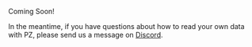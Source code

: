 <!-- ## Goal
This page should provide the reader with a brief demonstration of how they can implement their own `DataReader`.

Key takeaways for the reader should include:

1. Knowing how to build a basic `DataReader`: (provide a schema, implement `__len__()`, implement `__getitem__()`)
2. knowing how the data returned by `__getitem__()` can be accessed later in the program
3. knowing how to provide multi-modal input (images must be `PIL.Image | list[PIL.Image]`)
4. Knowing when and how the user can take advantage of an off-the-shelf `DataReader` provided by PZ

Keeping in line with "show don't tell", this page should have a motivating use case and start with the implementation of a simple `DataReader`. The problem should then be expanded to include image and text inputs, with a demonstration of the changes made to the `DataReader` to support these.

I would strongly suggest that we finish with example(s) demonstrating how to use our off-the-shelf `DataReaders`. If the user understands (1.), (2.), and (3.), then (4.) will follow quite naturally. However, the inverse is not necessarily true. -->

Coming Soon!

In the meantime, if you have questions about how to read your own data with PZ, please send us a message on [Discord](https://discord.gg/dN85JJ6jaH).